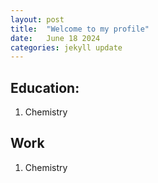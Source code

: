 ```yaml
---
layout: post
title:  "Welcome to my profile"
date:   June 18 2024
categories: jekyll update
---
```


## Education:

1. Chemistry 

## Work

1. Chemistry 